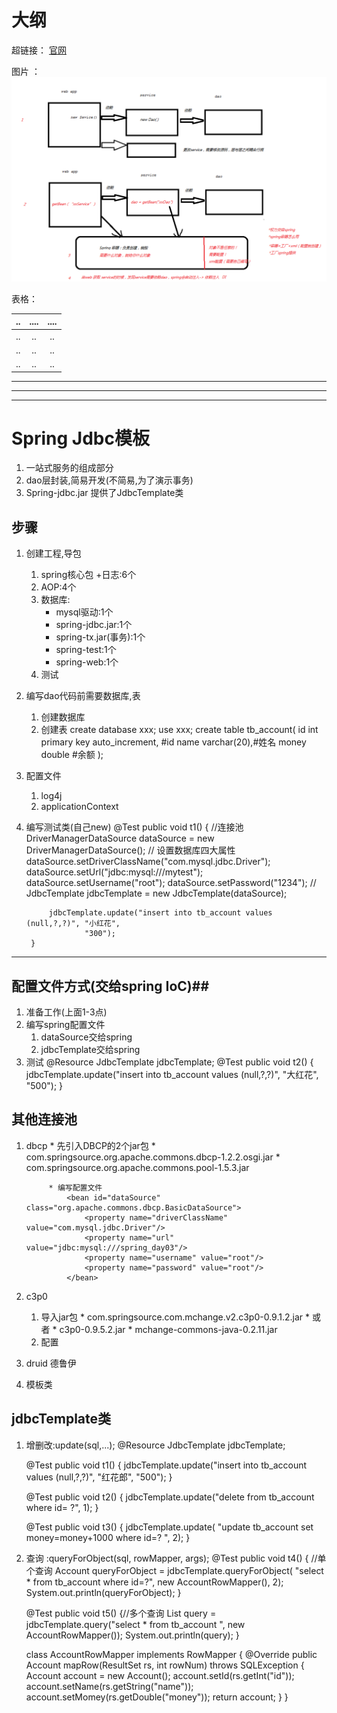 # 大纲 #

超链接： [官网](http://spring.io/)

图片  ： ![ioc](./img/spring01.png)

表格：

| ..	| ....	| ....	|
| ---	| :---: | :----:|
| ..	| .. 	| ..	|
| ..	| ..   	| ..	|
| ..	| ..   	| ..	|


----------

----------

----------

# Spring Jdbc模板 #
1. 一站式服务的组成部分
2. dao层封装,简易开发(不简易,为了演示事务)
3. Spring-jdbc.jar 提供了JdbcTemplate类


## 步骤 ##
1. 创建工程,导包
	1. spring核心包 +日志:6个
	2. AOP:4个
	3. 数据库:
		* mysql驱动:1个
		* spring-jdbc.jar:1个
		* spring-tx.jar(事务):1个
		* spring-test:1个
		* spring-web:1个
	4. 测试
2. 编写dao代码前需要数据库,表
	1. 创建数据库
	2. 创建表
		create database xxx;
		use xxx;
		create table tb_account(
			id int primary key auto_increment, #id
			name varchar(20),#姓名
			money double #余额
		);
3. 配置文件
	1. log4j
	2. applicationContext
4. 编写测试类(自己new)
		@Test
		public void t1() {
			//连接池
			DriverManagerDataSource dataSource = new DriverManagerDataSource();
			// 设置数据库四大属性
			dataSource.setDriverClassName("com.mysql.jdbc.Driver");
			dataSource.setUrl("jdbc:mysql:///mytest");
			dataSource.setUsername("root");
			dataSource.setPassword("1234");
			//
			JdbcTemplate jdbcTemplate = new JdbcTemplate(dataSource);
	
			jdbcTemplate.update("insert into tb_account values (null,?,?)", "小红花",
					"300");
		}

----------

## 配置文件方式(交给spring IoC)##
1. 准备工作(上面1-3点)
2. 编写spring配置文件
	1. dataSource交给spring
		 <!-- 数据源 -->
        <bean id="dataSource" class="org.springframework.jdbc.datasource.DriverManagerDataSource">
	        <!-- 四大参数 -->
	        <property name="driverClassName" value="com.mysql.jdbc.Driver"/>
        	<property name="url" value="jdbc:mysql:///mytest"/>
        	<property name="username" value="root"/>
		    <property name="password" value="1234"/>
        </bean>
	2. jdbcTemplate交给spring
		 <!-- 模板类 -->     
        <bean id="jdbcTemplate" class="org.springframework.jdbc.core.JdbcTemplate">
      	  <property name="dataSource" ref="dataSource"/>
        </bean>
3. 测试
	@Resource
	JdbcTemplate jdbcTemplate;
	@Test
	public void t2() {
		jdbcTemplate.update("insert into tb_account values (null,?,?)", "大红花",
				"500");
	}

## 其他连接池 ##
1. dbcp
		    * 先引入DBCP的2个jar包
		        * com.springsource.org.apache.commons.dbcp-1.2.2.osgi.jar
		        * com.springsource.org.apache.commons.pool-1.5.3.jar
		
		    * 编写配置文件
		        <bean id="dataSource" class="org.apache.commons.dbcp.BasicDataSource">
		            <property name="driverClassName" value="com.mysql.jdbc.Driver"/>
		            <property name="url" value="jdbc:mysql:///spring_day03"/>
		            <property name="username" value="root"/>
		            <property name="password" value="root"/>
		        </bean>

2. c3p0
	1. 导入jar包 
			* com.springsource.com.mchange.v2.c3p0-0.9.1.2.jar
			* 或者
				* c3p0-0.9.5.2.jar
				* mchange-commons-java-0.2.11.jar
	2. 配置
	    	<bean id="dataSource" class="com.mchange.v2.c3p0.ComboPooledDataSource">
		        <!-- 四大参数 -->
		        <property name="driverClass" value="com.mysql.jdbc.Driver"/>
	        	<property name="jdbcUrl" value="jdbc:mysql:///mytest"/>
	        	<property name="user" value="root"/>
			    <property name="password" value="1234"/>
	        </bean>

3. druid 德鲁伊
4. 模板类
	    <bean id="jdbcTemplate" class="org.springframework.jdbc.core.JdbcTemplate">
	  	  <property name="dataSource" ref="dataSource"/>
	    </bean>

## jdbcTemplate类 ##
1. 增删改:update(sql,...);
	@Resource
	JdbcTemplate jdbcTemplate;

	@Test
	public void t1() {
		jdbcTemplate.update("insert into tb_account values (null,?,?)", "红花郎",
				"500");
	}

	@Test
	public void t2() {
		jdbcTemplate.update("delete from tb_account where id= ?", 1);
	}

	@Test
	public void t3() {
		jdbcTemplate.update(
				"update tb_account set money=money+1000 where id=? ", 2);
	}

2. 查询  :queryForObject(sql, rowMapper, args);
	@Test
	public void t4() {  //单个查询
		Account queryForObject = jdbcTemplate.queryForObject(
				"select * from tb_account where id=?", new AccountRowMapper(),
				2);
		System.out.println(queryForObject);
	}

	@Test
	public void t5() {//多个查询
		List<Account> query = jdbcTemplate.query("select * from tb_account ",
				new AccountRowMapper());
		System.out.println(query);
	}

	class AccountRowMapper implements RowMapper<Account> {
		@Override
		public Account mapRow(ResultSet rs, int rowNum) throws SQLException {
			Account account = new Account();
			account.setId(rs.getInt("id"));
			account.setName(rs.getString("name"));
			account.setMomey(rs.getDouble("money"));
			return account;
		}
	}
 

